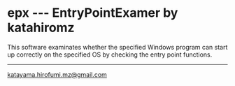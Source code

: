 # epx --- EntryPointExamer by katahiromz

This software examinates whether the specified Windows program can start up correctly on the specified OS by checking the entry point functions.

---
katayama.hirofumi.mz@gmail.com
